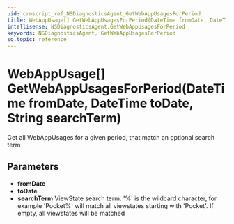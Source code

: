 ```yaml
---
uid: crmscript_ref_NSDiagnosticsAgent_GetWebAppUsagesForPeriod
title: WebAppUsage[] GetWebAppUsagesForPeriod(DateTime fromDate, DateTime toDate, String searchTerm)
intellisense: NSDiagnosticsAgent.GetWebAppUsagesForPeriod
keywords: NSDiagnosticsAgent, GetWebAppUsagesForPeriod
so.topic: reference
---
```


# WebAppUsage[] GetWebAppUsagesForPeriod(DateTime fromDate, DateTime toDate, String searchTerm)

Get all WebAppUsages for a given period, that match an optional search term

## Parameters

* **fromDate** 
* **toDate** 
* **searchTerm** ViewState search term. '%' is the wildcard character, for example 'Pocket%' will match all viewstates starting with 'Pocket'. If empty, all viewstates will be matched
